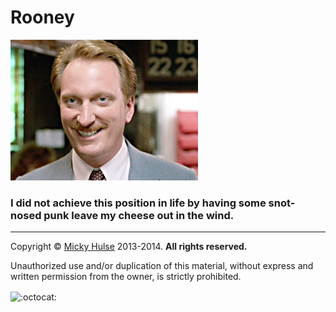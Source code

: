 # Rooney

[![Ed Rooney](screenshot.png)](http://youtu.be/wKTKqP7Qg4s)

### I did not achieve this position in life by having some snot-nosed punk leave my cheese out in the wind.

---

Copyright &copy; [Micky Hulse](http://mhulse.com) 2013-2014. **All rights reserved.**

Unauthorized use and/or duplication of this material, without express and written permission from the owner, is strictly prohibited.

<img width="20" height="20" align="absmiddle" src="https://github.global.ssl.fastly.net/images/icons/emoji/octocat.png" alt=":octocat:" title=":octocat:" class="emoji">
